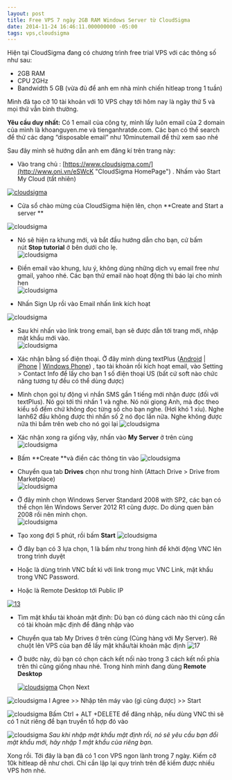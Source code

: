 ```yaml
---
layout: post
title: Free VPS 7 ngày 2GB RAM Windows Server từ CloudSigma
date: 2014-11-24 16:46:11.000000000 -05:00
tags: vps,cloudsigma
---
```


Hiện tại CloudSigma đang có chương trình free trial VPS với các thông số như sau:

- 2GB RAM
- CPU 2GHz
- Bandwidth 5 GB (vừa đủ để anh em nhà mình chiến hitleap trong 1 tuần)

Mình đã tạo cỡ 10 tài khoản với 10 VPS chạy tới hôm nay là ngày thứ 5 và mọi thứ vẫn bình thường.

**Yêu cầu duy nhất:** Có 1 email của công ty, mình lấy luôn email của 2 domain của mình là khoanguyen.me và tienganhratde.com. Các bạn có thể search để thử các dạng “disposable email” như 10minutemail để thử xem sao nhé

Sau đây mình sẽ hướng dẫn anh em đăng kí trên trang này:

- Vào trang chủ : [https://www.cloudsigma.com/](http://www.oni.vn/eSWcK "CloudSigma HomePage") . Nhấm vào Start My Cloud (tất nhiên)

[![cloudsigma](/assets/article_images/2015/01/1_fmxsy8.jpg)](http://res.cloudinary.com/khoanguyen/image/upload/v1420479682/1_fmxsy8.jpg)

- Cửa sổ chào mừng của CloudSigma hiện lên, chọn **Create and Start a server **

![cloudsigma](/assets/article_images/2015/01/cloudsigma.jpg)
 

- Nó sẽ hiện ra khung mới, và bắt đầu hướng dẫn cho bạn, cứ bấm nút **Stop tutorial** ở bên dưới cho lẹ.  
![cloudsigma](/assets/article_images/2015/01/cloudsigma2.jpg)
- Điền email vào khung, lưu ý, không dùng những dịch vụ email free như gmail, yahoo nhé. Các bạn thử email nào hoạt động thì báo lại cho mình hen  
![cloudsigma](/assets/article_images/2015/01/cloudsigma4.jpg)

- Nhấn Sign Up rồi vào Email nhấn link kích hoạt

![cloudsigma](/assets/article_images/2015/01/cloudsigma5.jpg)

- Sau khi nhấn vào link trong email, bạn sẽ được dẫn tới trang mới, nhập mật khẩu mới vào.  
![cloudsigma](/assets/article_images/2015/01/cloudsigma6.jpg)
- Xác nhận bằng số điện thoại. Ở đây mình dùng textPlus ([Android](http://www.oni.vn/9hERb) | [iPhone](http://www.oni.vn/G2gK2) | [Windows Phone](http://www.oni.vn/xZw0S)) , tạo tài khoản rồi kích hoạt email, vào Setting > Contact Info để lấy cho bạn 1 số điện thoại US (bất cứ soft nào chức năng tương tự đều có thể dùng được)
- Mình chọn gọi tự động vì nhắn SMS gần 1 tiếng mới nhận được (đối với textPlus). Nó gọi tới thì nhấn 1 và nghe. Nó nói giọng Anh, mà đọc theo kiểu sồ đếm chứ không đọc từng số cho bạn nghe. (Hơi khó 1 xíu). Nghe lanh62 đầu không được thì nhấn số 2 nó đọc lần nữa. Nghe không được nữa thì bầm trên web cho nó gọi lại
![cloudsigma](/assets/article_images/2015/01/cloudsigma7.jpg)

- Xác nhận xong ra giống vậy, nhấn vào **My Server** ở trên cùng
![cloudsigma](http://res.cloudinary.com/khoanguyen/image/upload/v1420479551/8_m2tcyj.jpg)
- Bấm **Create **và điền các thông tin vào
![cloudsigma](/assets/article_images/2015/01/cloudsigma10.jpg)
- Chuyển qua tab **Drives** chọn như trong hình (Attach Drive > Drive from Marketplace)  
![cloudsigma](/assets/article_images/2015/01/cloudsigma11.jpg)
- Ở đây mình chọn Windows Server Standard 2008 with SP2, các bạn có thể chọn lên Windows Server 2012 R1 cũng được. Do dùng quen bản 2008 rồi nên mình chọn.  
![cloudsigma](/assets/article_images/2015/01/cloudsigma12.jpg)
- Tạo xong đợi 5 phút, rồi bấm **Start**
![cloudsigma](/assets/article_images/2015/01/cloudsigma13.jpg)
- Ở đây bạn có 3 lựa chọn, 1 là bấm như trong hình để khởi động VNC lên trong trình duyệt
- Hoặc là dùng trình VNC bất kì với link trong mục VNC Link, mật khẩu trong VNC Password.
- Hoặc là Remote Desktop tới Public IP

[![13](/assets/article_images/2015/01/131_cr07m9.jpg)](/assets/article_images/2015/01/131_cr07m9.jpg)

- Tìm mật khẩu tài khoản mật định: Dù bạn có dùng cách nào thì cũng cần có tài khoản mặc định để đăng nhập vào

- Chuyển qua tab My Drives ở trên cùng (Cùng hàng với My Server). Rê chuột lên VPS của bạn để lấy mật khẩu/tài khoản mặc định ![17](/assets/article_images/2015/01/171_uj8tkb.jpg)

- Ở bước này, dù bạn có chọn cách kết nối nào trong 3 cách kết nối phía trên thì cũng giống nhau nhé. Trong hình mình đang dùng **Remote Desktop**<div class="wp-caption aligncenter" id="attachment_204" style="width: 696px">[![cloudsigma](/assets/article_images/2015/01/14_cg0qej.jpg)](/assets/article_images/2015/01/14_cg0qej.jpg)
Chọn Next

![cloudsigma](/assets/article_images/2015/01/15_m12czg.jpg)
I Agree >> Nhập tên máy vào (gì cũng được) >> Start

![cloudsigma](http://res.cloudinary.com/khoanguyen/image/upload/v1420479397/16_u89fzz.jpg)
Bấm Ctrl + ALT +DELETE để đăng nhập, nếu dùng VNC thì sẽ có 1 nút riêng để bạn truyền tổ hợp đó vào


![cloudsigma](/assets/article_images/2015/01/cloudsigma9.jpg)
*Sau khi nhập mật khẩu mật định rồi, nó sẽ yêu cầu bạn đổi mật khẩu mới, hãy nhập 1 mật khẩu của riêng bạn.*


Xong rồi. Tới đây là bạn đã có 1 con VPS ngon lành trong 7 ngày. Kiếm cỡ 10k hitleap dễ như chơi. Chỉ cần lập lại quy trình trên để kiếm được nhiều VPS hơn nhé.

 


